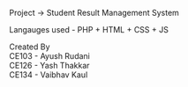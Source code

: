 Project -> Student Result Management System

Langauges used - PHP + HTML + CSS + JS

Created By 
<br>
CE103 - Ayush Rudani<br> 
CE126 - Yash Thakkar <br>
CE134 - Vaibhav Kaul<br>
